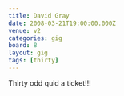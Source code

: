 ```yaml
---
title: David Gray
date: 2008-03-21T19:00:00.000Z
venue: v2
categories: gig
board: 8
layout: gig
tags: [thirty]
---
```

Thirty odd quid a ticket!!!